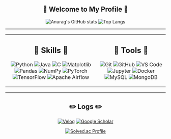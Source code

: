 <div align="center">

## 👋 Welcome to My Profile 👋

![Anurag's GitHub stats](https://github-readme-stats.vercel.app/api?username=YoongSeongHong&show_icons=true&theme=radical)
![Top Langs](https://github-readme-stats.vercel.app/api/top-langs/?username=YoongSeongHong&layout=compact&theme=radical)

---

<table>
  <tr>
    <td align="center">
      <h2>💪 Skills 💪</h2>
      <p>
        <img src="https://img.shields.io/badge/Python-3776AB?style=flat-square&logo=python&logoColor=white" alt="Python" />
        <img src="https://img.shields.io/badge/Java-007396?style=flat-square&logo=java&logoColor=white" alt="Java" />
        <img src="https://img.shields.io/badge/C-A8B9CC?style=flat-square&logo=c&logoColor=white" alt="C" />
        <img src="https://img.shields.io/badge/Matplotlib-3776AB?style=flat-square&logo=python&logoColor=white" alt="Matplotlib" />
        <img src="https://img.shields.io/badge/Pandas-150458?style=flat-square&logo=pandas&logoColor=white" alt="Pandas" />
        <img src="https://img.shields.io/badge/NumPy-013243?style=flat-square&logo=numpy&logoColor=white" alt="NumPy" />
        <img src="https://img.shields.io/badge/PyTorch-EE4C2C?style=flat-square&logo=pytorch&logoColor=white" alt="PyTorch" />
        <img src="https://img.shields.io/badge/TensorFlow-FF6F00?style=flat-square&logo=tensorflow&logoColor=white" alt="TensorFlow" />
        <img src="https://img.shields.io/badge/Apache%20Airflow-017CEE?style=flat-square&logo=apache-airflow&logoColor=white" alt="Apache Airflow" />
      </p>
    </td>
    <td align="center">
      <h2>🔪 Tools 🔪</h2>
      <p>
        <img src="https://img.shields.io/badge/Git-F05032?style=flat-square&logo=git&logoColor=white" alt="Git" />
        <img src="https://img.shields.io/badge/GitHub-181717?style=flat-square&logo=github&logoColor=white" alt="GitHub" />
        <img src="https://img.shields.io/badge/VS%20Code-007ACC?style=flat-square&logo=visual-studio-code&logoColor=white" alt="VS Code" />
        <img src="https://img.shields.io/badge/Jupyter-F37626?style=flat-square&logo=jupyter&logoColor=white" alt="Jupyter" />
        <img src="https://img.shields.io/badge/Docker-2496ED?style=flat-square&logo=docker&logoColor=white" alt="Docker" />
        <img src="https://img.shields.io/badge/MySQL-4479A1?style=flat-square&logo=mysql&logoColor=white" alt="MySQL" />
        <img src="https://img.shields.io/badge/MongoDB-47A248?style=flat-square&logo=mongodb&logoColor=white" alt="MongoDB" />
      </p>
    </td>
  </tr>
</table>

---

## ✏️ Logs ✏️

[![Velog](https://img.shields.io/badge/Velog-20C997?style=flat-square&logo=velog&logoColor=white)](https://velog.io/@barley_15/posts)
[![Google Scholar](https://img.shields.io/badge/Google%20Scholar-4285F4?style=flat-square&logo=google-scholar&logoColor=white)](https://scholar.google.com/citations?user=yuxJxw8AAAAJ&hl=ko)


[![Solved.ac Profile](http://mazassumnida.wtf/api/generate_badge?boj=songhow53)](https://solved.ac/songhow53)


</div>
